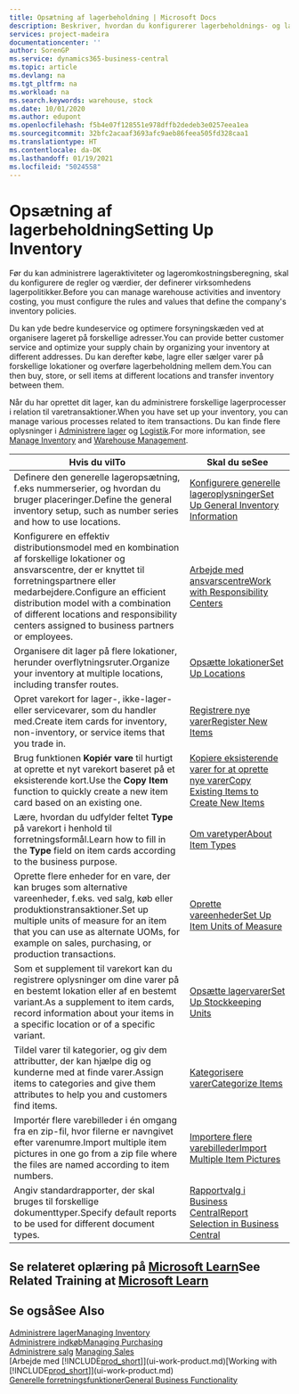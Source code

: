 ```yaml
---
title: Opsætning af lagerbeholdning | Microsoft Docs
description: Beskriver, hvordan du konfigurerer lagerbeholdnings- og lagerprocesser, herunder overførselsruter og lokationer, f.eks. lagersteder.
services: project-madeira
documentationcenter: ''
author: SorenGP
ms.service: dynamics365-business-central
ms.topic: article
ms.devlang: na
ms.tgt_pltfrm: na
ms.workload: na
ms.search.keywords: warehouse, stock
ms.date: 10/01/2020
ms.author: edupont
ms.openlocfilehash: f5b4e07f128551e978dffb2dedeb3e0257eea1ea
ms.sourcegitcommit: 32bfc2acaaf3693afc9aeb86feea505fd328caa1
ms.translationtype: HT
ms.contentlocale: da-DK
ms.lasthandoff: 01/19/2021
ms.locfileid: "5024558"
---
```

# <a name="setting-up-inventory"></a><span data-ttu-id="b0f6e-103">Opsætning af lagerbeholdning</span><span class="sxs-lookup"><span data-stu-id="b0f6e-103">Setting Up Inventory</span></span>
<span data-ttu-id="b0f6e-104">Før du kan administrere lageraktiviteter og lageromkostningsberegning, skal du konfigurere de regler og værdier, der definerer virksomhedens lagerpolitikker.</span><span class="sxs-lookup"><span data-stu-id="b0f6e-104">Before you can manage warehouse activities and inventory costing, you must configure the rules and values that define the company's inventory policies.</span></span>

<span data-ttu-id="b0f6e-105">Du kan yde bedre kundeservice og optimere forsyningskæden ved at organisere lageret på forskellige adresser.</span><span class="sxs-lookup"><span data-stu-id="b0f6e-105">You can provide better customer service and optimize your supply chain by organizing your inventory at different addresses.</span></span> <span data-ttu-id="b0f6e-106">Du kan derefter købe, lagre eller sælger varer på forskellige lokationer og overføre lagerbeholdning mellem dem.</span><span class="sxs-lookup"><span data-stu-id="b0f6e-106">You can then buy, store, or sell items at different locations and transfer inventory between them.</span></span>

<span data-ttu-id="b0f6e-107">Når du har oprettet dit lager, kan du administrere forskellige lagerprocesser i relation til varetransaktioner.</span><span class="sxs-lookup"><span data-stu-id="b0f6e-107">When you have set up your inventory, you can manage various processes related to item transactions.</span></span> <span data-ttu-id="b0f6e-108">Du kan finde flere oplysninger i [Administrere lager](inventory-manage-inventory.md) og [Logistik](warehouse-manage-warehouse.md).</span><span class="sxs-lookup"><span data-stu-id="b0f6e-108">For more information, see [Manage Inventory](inventory-manage-inventory.md) and [Warehouse Management](warehouse-manage-warehouse.md).</span></span>

| <span data-ttu-id="b0f6e-109">Hvis du vil</span><span class="sxs-lookup"><span data-stu-id="b0f6e-109">To</span></span> | <span data-ttu-id="b0f6e-110">Skal du se</span><span class="sxs-lookup"><span data-stu-id="b0f6e-110">See</span></span> |
| --- | --- |
| <span data-ttu-id="b0f6e-111">Definere den generelle lageropsætning, f.eks nummerserier, og hvordan du bruger placeringer.</span><span class="sxs-lookup"><span data-stu-id="b0f6e-111">Define the general inventory setup, such as number series and how to use locations.</span></span> |[<span data-ttu-id="b0f6e-112">Konfigurere generelle lageroplysninger</span><span class="sxs-lookup"><span data-stu-id="b0f6e-112">Set Up General Inventory Information</span></span>](inventory-how-setup-general.md) |
|<span data-ttu-id="b0f6e-113">Konfigurere en effektiv distributionsmodel med en kombination af forskellige lokationer og ansvarscentre, der er knyttet til forretningspartnere eller medarbejdere.</span><span class="sxs-lookup"><span data-stu-id="b0f6e-113">Configure an efficient distribution model with a combination of different locations and responsibility centers assigned to business partners or employees.</span></span>|[<span data-ttu-id="b0f6e-114">Arbejde med ansvarscentre</span><span class="sxs-lookup"><span data-stu-id="b0f6e-114">Work with Responsibility Centers</span></span>](inventory-responsibility-centers.md)|
| <span data-ttu-id="b0f6e-115">Organisere dit lager på flere lokationer, herunder overflytningsruter.</span><span class="sxs-lookup"><span data-stu-id="b0f6e-115">Organize your inventory at multiple locations, including transfer routes.</span></span> |[<span data-ttu-id="b0f6e-116">Opsætte lokationer</span><span class="sxs-lookup"><span data-stu-id="b0f6e-116">Set Up Locations</span></span>](inventory-how-register-new-items.md) |
| <span data-ttu-id="b0f6e-117">Opret varekort for lager-, ikke-lager- eller servicevarer, som du handler med.</span><span class="sxs-lookup"><span data-stu-id="b0f6e-117">Create item cards for inventory, non-inventory, or service items that you trade in.</span></span> |[<span data-ttu-id="b0f6e-118">Registrere nye varer</span><span class="sxs-lookup"><span data-stu-id="b0f6e-118">Register New Items</span></span>](inventory-how-register-new-items.md) |
|<span data-ttu-id="b0f6e-119">Brug funktionen **Kopiér vare** til hurtigt at oprette et nyt varekort baseret på et eksisterende kort.</span><span class="sxs-lookup"><span data-stu-id="b0f6e-119">Use the **Copy Item** function to quickly create a new item card based on an existing one.</span></span>|[<span data-ttu-id="b0f6e-120">Kopiere eksisterende varer for at oprette nye varer</span><span class="sxs-lookup"><span data-stu-id="b0f6e-120">Copy Existing Items to Create New Items</span></span>](inventory-how-copy-items.md)|
|<span data-ttu-id="b0f6e-121">Lære, hvordan du udfylder feltet **Type** på varekort i henhold til forretningsformål.</span><span class="sxs-lookup"><span data-stu-id="b0f6e-121">Learn how to fill in the **Type** field on item cards according to the business purpose.</span></span>|[<span data-ttu-id="b0f6e-122">Om varetyper</span><span class="sxs-lookup"><span data-stu-id="b0f6e-122">About Item Types</span></span>](inventory-about-item-types.md)|
|<span data-ttu-id="b0f6e-123">Oprette flere enheder for en vare, der kan bruges som alternative vareenheder, f.eks. ved salg, køb eller produktionstransaktioner.</span><span class="sxs-lookup"><span data-stu-id="b0f6e-123">Set up multiple units of measure for an item that you can use as alternate UOMs, for example on sales, purchasing, or production transactions.</span></span>|[<span data-ttu-id="b0f6e-124">Oprette vareenheder</span><span class="sxs-lookup"><span data-stu-id="b0f6e-124">Set Up Item Units of Measure</span></span>](inventory-how-setup-units-of-measure.md)|
|<span data-ttu-id="b0f6e-125">Som et supplement til varekort kan du registrere oplysninger om dine varer på en bestemt lokation eller af en bestemt variant.</span><span class="sxs-lookup"><span data-stu-id="b0f6e-125">As a supplement to item cards, record information about your items in a specific location or of a specific variant.</span></span>|[<span data-ttu-id="b0f6e-126">Opsætte lagervarer</span><span class="sxs-lookup"><span data-stu-id="b0f6e-126">Set Up Stockkeeping Units</span></span>](inventory-how-to-set-up-stockkeeping-units.md)|
| <span data-ttu-id="b0f6e-127">Tildel varer til kategorier, og giv dem attributter, der kan hjælpe dig og kunderne med at finde varer.</span><span class="sxs-lookup"><span data-stu-id="b0f6e-127">Assign items to categories and give them attributes to help you and customers find items.</span></span> |[<span data-ttu-id="b0f6e-128">Kategorisere varer</span><span class="sxs-lookup"><span data-stu-id="b0f6e-128">Categorize Items</span></span>](inventory-how-categorize-items.md) |
|<span data-ttu-id="b0f6e-129">Importér flere varebilleder i én omgang fra en zip-fil, hvor filerne er navngivet efter varenumre.</span><span class="sxs-lookup"><span data-stu-id="b0f6e-129">Import multiple item pictures in one go from a zip file where the files are named according to item numbers.</span></span>|[<span data-ttu-id="b0f6e-130">Importere flere varebilleder</span><span class="sxs-lookup"><span data-stu-id="b0f6e-130">Import Multiple Item Pictures</span></span>](inventory-how-import-item-pictures.md)|
|<span data-ttu-id="b0f6e-131">Angiv standardrapporter, der skal bruges til forskellige dokumenttyper.</span><span class="sxs-lookup"><span data-stu-id="b0f6e-131">Specify default reports to be used for different document types.</span></span>|[<span data-ttu-id="b0f6e-132">Rapportvalg i Business Central</span><span class="sxs-lookup"><span data-stu-id="b0f6e-132">Report Selection in Business Central</span></span>](across-report-selections.md)|

## <a name="see-related-training-at-microsoft-learn"></a><span data-ttu-id="b0f6e-133">Se relateret oplæring på [Microsoft Learn](/learn/paths/trade-get-started-dynamics-365-business-central/)</span><span class="sxs-lookup"><span data-stu-id="b0f6e-133">See Related Training at [Microsoft Learn](/learn/paths/trade-get-started-dynamics-365-business-central/)</span></span>

## <a name="see-also"></a><span data-ttu-id="b0f6e-134">Se også</span><span class="sxs-lookup"><span data-stu-id="b0f6e-134">See Also</span></span>

[<span data-ttu-id="b0f6e-135">Administrere lager</span><span class="sxs-lookup"><span data-stu-id="b0f6e-135">Managing Inventory</span></span>](inventory-manage-inventory.md)  
[<span data-ttu-id="b0f6e-136">Administrere indkøb</span><span class="sxs-lookup"><span data-stu-id="b0f6e-136">Managing Purchasing</span></span>](purchasing-manage-purchasing.md)  
<span data-ttu-id="b0f6e-137">[Administrere salg](sales-manage-sales.md)  </span><span class="sxs-lookup"><span data-stu-id="b0f6e-137">[Managing Sales](sales-manage-sales.md)  </span></span>  
<span data-ttu-id="b0f6e-138">[Arbejde med [!INCLUDE[prod_short](includes/prod_short.md)]](ui-work-product.md)</span><span class="sxs-lookup"><span data-stu-id="b0f6e-138">[Working with [!INCLUDE[prod_short](includes/prod_short.md)]](ui-work-product.md)</span></span>  
[<span data-ttu-id="b0f6e-139">Generelle forretningsfunktioner</span><span class="sxs-lookup"><span data-stu-id="b0f6e-139">General Business Functionality</span></span>](ui-across-business-areas.md)
